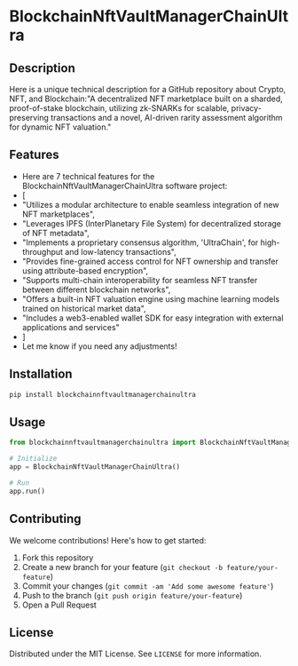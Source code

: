 # BlockchainNftVaultManagerChainUltra

## Description

Here is a unique technical description for a GitHub repository about Crypto, NFT, and Blockchain:"A decentralized NFT marketplace built on a sharded, proof-of-stake blockchain, utilizing zk-SNARKs for scalable, privacy-preserving transactions and a novel, AI-driven rarity assessment algorithm for dynamic NFT valuation."

## Features

- Here are 7 technical features for the BlockchainNftVaultManagerChainUltra software project:
- [
- "Utilizes a modular architecture to enable seamless integration of new NFT marketplaces",
- "Leverages IPFS (InterPlanetary File System) for decentralized storage of NFT metadata",
- "Implements a proprietary consensus algorithm, 'UltraChain', for high-throughput and low-latency transactions",
- "Provides fine-grained access control for NFT ownership and transfer using attribute-based encryption",
- "Supports multi-chain interoperability for seamless NFT transfer between different blockchain networks",
- "Offers a built-in NFT valuation engine using machine learning models trained on historical market data",
- "Includes a web3-enabled wallet SDK for easy integration with external applications and services"
- ]
- Let me know if you need any adjustments!
## Installation

```bash
pip install blockchainnftvaultmanagerchainultra
```

## Usage

```python
from blockchainnftvaultmanagerchainultra import BlockchainNftVaultManagerChainUltra

# Initialize
app = BlockchainNftVaultManagerChainUltra()

# Run
app.run()
```

## Contributing

We welcome contributions! Here's how to get started:

1. Fork this repository
2. Create a new branch for your feature (`git checkout -b feature/your-feature`)
3. Commit your changes (`git commit -am 'Add some awesome feature'`)
4. Push to the branch (`git push origin feature/your-feature`)
5. Open a Pull Request

## License

Distributed under the MIT License. See `LICENSE` for more information.

